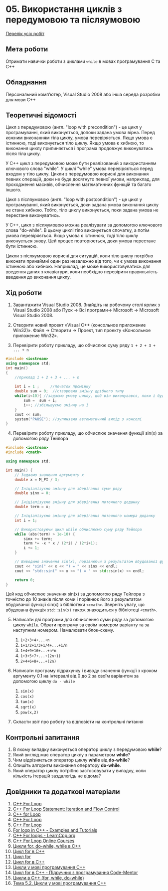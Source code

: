 # 05. Використання  циклів з передумовою та післяумовою

[Перелік усіх робіт](README.md)

## Мета роботи 

Отримати навички роботи з циклами `while` в мовах програмування C та С++

## Обладнання

Персональний комп’ютер, Visual Studio 2008 або інша середа розробки для мови C++

## Теоретичні відомості

Цикл з передумовою (англ. "loop with precondition") - це цикл у програмуванні, який виконується, допоки задана умова вірна. Перед кожним виконанням тіла циклу, умова перевіряється. Якщо умова є істинною, тоді виконується тіло циклу. Якщо умова є хибною, то виконання циклу припиняється і програма продовжує виконуватись після тіла циклу.

У C++ цикл з передумовою може бути реалізований з використанням ключового слова "while". У циклі "while" умова перевіряється перед входом у тіло циклу. Цикли з передумовою корисні для виконання певних операцій, доки не буде досягнуто певної умови, наприклад, для проходження масивів, обчислення математичних функцій та багато іншого.

Цикл з післяумовою (англ. "loop with postcondition") - це цикл у програмуванні, який виконується, доки задана умова виконання циклу не стане хибною. Тобто, тіло циклу виконується, поки задана умова не перестане виконуватись.

У C++, цикл з післяумовою можна реалізувати за допомогою ключового слова "do-while". В цьому циклі тіло виконується спочатку, а потім умова перевіряється. Якщо умова є істинною, тоді тіло циклу виконується знову. Цей процес повторюється, доки умова перестане бути істинною.

Цикли з післяумовою корисні для ситуацій, коли тіло циклу потрібно виконати принаймні один раз незалежно від того, чи є умова виконання істинною або хибною. Наприклад, це може використовуватись для введення даних з клавіатури, коли необхідно перевірити правильність введення до виконання циклу.

## Хід роботи

1. Завантажити Visual Studio 2008. Знайдіть на робочому столі ярлик з Visual Studio 2008 або Пуск → Всі програми→ Microsoft → Microsoft Visual Studio 2008.

2. Створити новий проект «Visual C++ (консольное приложение Win32)». Файл → Cтворити → Проект, тип проекту «Консольное приложение Win32».

3. Перевірити роботу прикладу, що обчислює суму ряду `1 + 2 + 3 + ... + n`

```cpp
#include <iostream>
using namespace std;
int main()
{
    //приклад 1 + 2 + 3 + ... + n
    
    int i = 1 ;     //початок проміжку
    double sum = 0;  //створюємо змінну дрібного типу
    while(i<10){ //задаємо умову циклу, щоб він виконувався, поки і буде менше за 10
        sum =  sum + i;
        i++; //збільшуємо змінну на 1
    }
    cout << sum;
    system("PAUSE"); //зупиняємо автоматичний вихід з консолі
}
```

4. Перевірити роботу прикладу, що обчислює значення функції sin(x) за допомогою ряду Тейлора
   
```cpp
#include <iostream>
#include <cmath>

using namespace std;

int main() {
    // Задаємо значення аргументу x
    double x = M_PI / 3;

    // Ініціалізуємо змінну для зберігання суми ряду
    double sinx = 0;

    // Ініціалізуємо змінну для зберігання поточного доданку
    double term = x;

    // Ініціалізуємо змінну для зберігання поточного номера доданку
    int i = 1;

    // Використовуючи цикл while обчислюємо суму ряду Тейлора
    while (abs(term) > 1e-10) {
        sinx += term;
        term *= -x * x / (2*i) / (2*i+1);
        i += 1;
    }

    // Виводимо значення sin(x), порівнюючи з результатом вбудованої функції sin(x)
    cout << "sin(" << x << ") = " << sinx << endl;
    cout << "std::sin(" << x << ") = " << std::sin(x) << endl;

    return 0;
}
```

Цей код обчислює значення sin(x) за допомогою ряду Тейлора з точністю до 10 знаків після коми і порівнює його з результатом вбудованої функції sin(x) з бібліотеки `<cmath>`. Зверніть увагу, що вбудована функція `std::sin(x)` також знаходиться у бібліотеці `<cmath>`.

5. Написати дві програми для обчислення суми ряду за допомогою циклу `while`. Обрати програму за своїм номером варіанту та за наступним номером. Намалювати блок-схему.

	1. `1+2+3+4+...+n`
	2. `1+1/2+1/3+1/4+...+1/n` 
	3. `1+4+9+16+...+n*n` 
	4. `1+3+5+7+...+(2n+1)`
	5. `2+4+6+8+...+(2n)` 

6. Написати програму підрахунку і виводу значення функції з кроком аргументу 0.1 на інтервалі від 0 до 2 за своїм варіантом за допомогою циклу `do - while`
	
	1. `sin(x)`
	2. `cos(x)`
	3. `tan(x)`
	4. `sqrt(x)`
	5. `pow(x,2)`

7. Скласти звіт про роботу та відповісти на контрольні питання

## Контрольні запитання

1. В якому випадку виконується оператор циклу з передумовою **while**?
2. Який вигляд має оператор циклу з параметром **while**?
3. Чим відрізняється оператор циклу **while** від **do-while**?
4. Опишіть алгоритм виконання оператору **do-while**.
5. Який оператор циклу потрібно застосовувати у випадку, коли кількість ітерацій заздалегідь не відома?


## Довідники та додаткові матеріали

1. [C++ For Loop](https://www.geeksforgeeks.org/cpp-for-loop/) 
2. [C++ For Loop Statement: Iteration and Flow Control](https://www.programiz.com/cpp-programming/for-loop) 
3. [C++ for Loop](https://www.tutorialspoint.com/cplusplus/cpp_for_loop.htm) 
4. [C++ For Loop](https://www.w3schools.com/cpp/cpp_for_loop.asp) 
5. [C++ For Loop](https://www.javatpoint.com/cpp-for-loop) 
6. [For loop in C++ - Examples and Tutorials](https://www.techiedelight.com/for-loop-example-cpp/) 
7. [C++ For loops - LearnCpp.org](https://www.learn-cpp.org/en/For_loops) 
8. [C++ For Loop Online Courses](https://www.udemy.com/topic/cpp-for-loop/) 
9. [Цикли for, do-while, while в C++](https://studopedia.org.ua/1_158260_cykly-for-do-while-while-v-c.html) 
10. [Цикл for в C++](https://prog-cpp.ru/cikl-for-v-cpp/) 
11. [Цикл for](https://uk.wikipedia.org/wiki/%D0%A6%D0%B8%D0%BA%D0%BB_for) 
12. [Цикл for в C++](https://codelessons.ru/cplusplus/cikl-for-v-c.html) 
13. [Цикли у мові програмування С++](https://studway.com.ua/cplusplus/cikly-u-c/) 
14. [Цикл for в C++ - Підручник з програмування Code-Mentor](https://uk.code-mentor.org/cplusplus/for) 
15. [Цикли в С++ (for, while, do-while)](https://www.bestprog.net/uk/2018/01/23/cykly-v-c-for-while-do-while/) 
16. [Тема 5.2. Цикли у мові програмування С++](https://studway.com.ua/cplusplus/tema-5-2-cykli-u-c/)